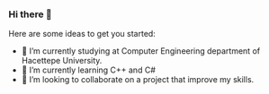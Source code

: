### Hi there 👋

Here are some ideas to get you started:

- 🔭 I’m currently studying at Computer Engineering department of Hacettepe University.
- 🌱 I’m currently learning C++ and C#
- 👯 I’m looking to collaborate on a project that improve my skills.
